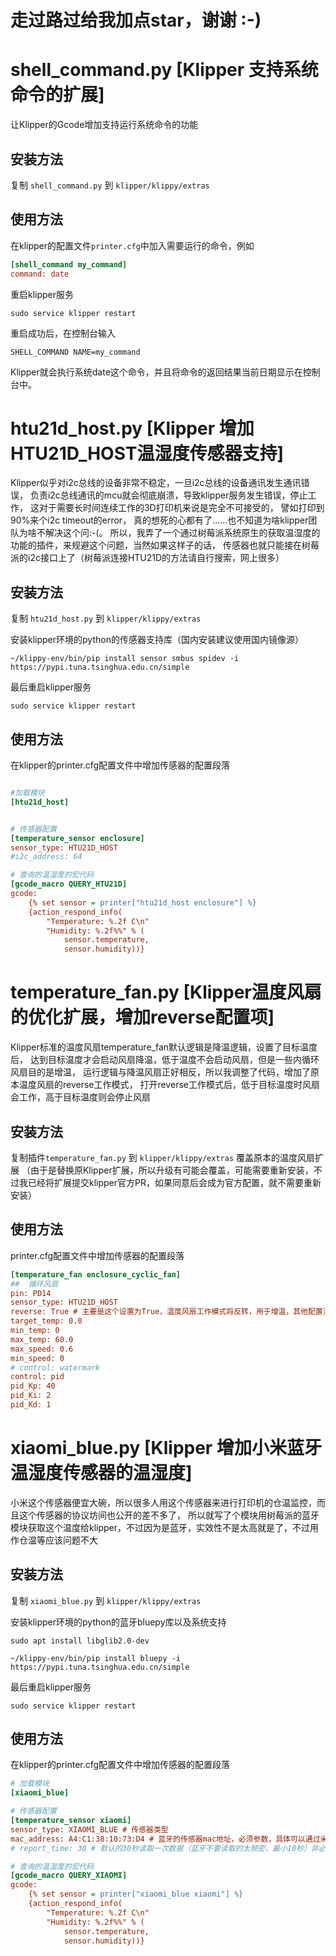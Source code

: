 # 走过路过给我加点star，谢谢 :-)


# shell_command.py [Klipper 支持系统命令的扩展]

让Klipper的Gcode增加支持运行系统命令的功能

## 安装方法
复制 `shell_command.py` 到 `klipper/klippy/extras`

## 使用方法
在klipper的配置文件`printer.cfg`中加入需要运行的命令，例如
```ini
[shell_command my_command]
command: date
```

重启klipper服务
```shell
sudo service klipper restart
```

重启成功后，在控制台输入
```
SHELL_COMMAND NAME=my_command
```
Klipper就会执行系统date这个命令，并且将命令的返回结果当前日期显示在控制台中。


# htu21d_host.py [Klipper 增加HTU21D_HOST温湿度传感器支持]

Klipper似乎对i2c总线的设备非常不稳定，一旦i2c总线的设备通讯发生通讯错误，
负责i2c总线通讯的mcu就会彻底崩溃，导致klipper服务发生错误，停止工作，
这对于需要长时间连续工作的3D打印机来说是完全不可接受的， 譬如打印到90%来个i2c timeout的error，
真的想死的心都有了……也不知道为啥klipper团队为啥不解决这个问:-(。
所以，我弄了一个通过树莓派系统原生的获取温湿度的功能的插件，来规避这个问题，当然如果这样子的话，
传感器也就只能接在树莓派的i2c接口上了（树莓派连接HTU21D的方法请自行搜索，网上很多）

## 安装方法
复制 `htu21d_host.py` 到 `klipper/klippy/extras`

安装klipper环境的python的传感器支持库（国内安装建议使用国内镜像源）
```shell
~/klippy-env/bin/pip install sensor smbus spidev -i https://pypi.tuna.tsinghua.edu.cn/simple
```

最后重启klipper服务
```shell
sudo service klipper restart
```

## 使用方法

在klipper的printer.cfg配置文件中增加传感器的配置段落
```ini

#加载模块
[htu21d_host]


# 传感器配置
[temperature_sensor enclosure]
sensor_type: HTU21D_HOST
#i2c_address: 64

# 查询的温湿度的宏代码
[gcode_macro QUERY_HTU21D]
gcode:
    {% set sensor = printer["htu21d_host enclosure"] %}
    {action_respond_info(
        "Temperature: %.2f C\n"
        "Humidity: %.2f%%" % (
            sensor.temperature,
            sensor.humidity))}
```

# temperature_fan.py [Klipper温度风扇的优化扩展，增加reverse配置项]

Klipper标准的温度风扇temperature_fan默认逻辑是降温逻辑，设置了目标温度后，
达到目标温度才会启动风扇降温，低于温度不会启动风扇，但是一些内循环风扇目的是增温，
运行逻辑与降温风扇正好相反，所以我调整了代码，增加了原本温度风扇的reverse工作模式，
打开reverse工作模式后，低于目标温度时风扇会工作，高于目标温度则会停止风扇

## 安装方法

复制插件`temperature_fan.py` 到 `klipper/klippy/extras` 覆盖原本的温度风扇扩展
（由于是替换原Klipper扩展，所以升级有可能会覆盖，可能需要重新安装，不过我已经将扩展提交klipper官方PR，如果同意后会成为官方配置，就不需要重新安装）

## 使用方法
printer.cfg配置文件中增加传感器的配置段落
```ini
[temperature_fan enclosure_cyclic_fan]
##	循环风扇
pin: PD14
sensor_type: HTU21D_HOST
reverse: True # 主要是这个设置为True，温度风扇工作模式将反转，用于增温，其他配置沿用你自己的配置即可
target_temp: 0.0
min_temp: 0
max_temp: 60.0
max_speed: 0.6
min_speed: 0
# control: watermark
control: pid
pid_Kp: 40
pid_Ki: 2
pid_Kd: 1
```


# xiaomi_blue.py [Klipper 增加小米蓝牙温湿度传感器的温湿度]

小米这个传感器便宜大碗，所以很多人用这个传感器来进行打印机的仓温监控，而且这个传感器的协议坊间也公开的差不多了，
所以就写了个模块用树莓派的蓝牙模块获取这个温度给klipper，不过因为是蓝牙，实效性不是太高就是了，不过用作仓温等应该问题不大

## 安装方法
复制 `xiaomi_blue.py` 到 `klipper/klippy/extras`

安装klipper环境的python的蓝牙bluepy库以及系统支持
```shell
sudo apt install libglib2.0-dev

~/klippy-env/bin/pip install bluepy -i https://pypi.tuna.tsinghua.edu.cn/simple
```

最后重启klipper服务
```shell
sudo service klipper restart
```

## 使用方法

在klipper的printer.cfg配置文件中增加传感器的配置段落
```ini
# 加载模块
[xiaomi_blue]

# 传感器配置
[temperature_sensor xiaomi]
sensor_type: XIAOMI_BLUE # 传感器类型
mac_address: A4:C1:38:10:73:D4 # 蓝牙的传感器mac地址，必须参数，具体可以通过米家连接蓝牙传感器后，通过传感器的关于设备菜单中获得
# report_time: 30 # 默认的30秒读取一次数据（蓝牙不要读取的太频密，最小10秒）非必需

# 查询的温湿度的宏代码
[gcode_macro QUERY_XIAOMI]
gcode:
    {% set sensor = printer["xiaomi_blue xiaomi"] %}
    {action_respond_info(
        "Temperature: %.2f C\n"
        "Humidity: %.2f%%" % (
            sensor.temperature,
            sensor.humidity))}

